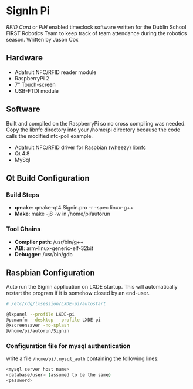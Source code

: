 # SignIn Pi

*RFID Card* or *PIN* enabled timeclock software written for the Dublin School FIRST Robotics Team to keep track of team attendance during the robotics season.
Written by Jason Cox

## Hardware

* Adafruit NFC/RFID reader module
* RaspberryPi 2
* 7" Touch-screen
* USB-FTDI module

## Software
Built and compiled on the RaspberryPi so no cross compiling was needed.
Copy the libnfc directory into your /home/pi directory because the code calls the modified nfc-poll example.

* Adafruit NFC/RFID driver for Raspbian (wheezy) [libnfc](https://github.com/nfc-tools/libnfc)
* Qt 4.8
* MySql

## Qt Build Configuration
### Build Steps
* **qmake**: qmake-qt4 Signin.pro -r -spec linux-g++
* **Make**: make -j8 -w in /home/pi/autorun
### Tool Chains
* **Compiler path**: /usr/bin/g++
* **ABI**: arm-linux-generic-elf-32bit
* **Debugger**: /usr/bin/gdb

## Raspbian Configuration

Auto run the Signin application on LXDE startup.  This will automatically restart the program if it is somehow closed by an end-user.

```sh
# /etc/xdg/lxsession/LXDE-pi/autostart

@lxpanel --profile LXDE-pi
@pcmanfm --desktop --profile LXDE-pi
@xscreensaver -no-splash
@/home/pi/autorun/Signin

```

### Configuration file for mysql authentication
write a file `/home/pi/.mysql_auth` containing the following lines:
```sh
<mysql server host name>
<database/user> (assumed to be the same)
<password>
```

